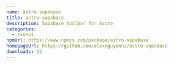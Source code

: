```yaml
---
name: astro-supabase
title: astro-supabase
description: Supabase toolbar for Astro
categories:
  - css+ui
npmUrl: https://www.npmjs.com/package/astro-supabase
homepageUrl: https://github.com/alexnguyennz/astro-supabase
downloads: 15
---
```

